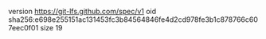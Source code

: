 version https://git-lfs.github.com/spec/v1
oid sha256:e698e255151ac131453fc3b84564846fe4d2cd978fe3b1c878766c607eec0f01
size 19
